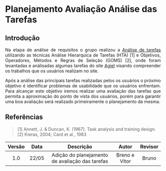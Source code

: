 # Planejamento Avaliação Análise das Tarefas

## Introdução

<p align="justify">
Na etapa de análise de requisitos o grupo realizou a <a href="https://interacao-humano-computador.github.io/2023.1-Agiel/requisitos/analise_tarefas/">Análise de tarefas</a> utilizando as técnicas Análise Hierarquica de Tarefas (HTA) [1] e Objetivos, Operadores, Métodos e Regras de Seleção (GOMS) [2], onde foram levantadas e análisadas algumas tarefas do site <a href="https://www.agiel.com.br/site/">Agiel</a> visando compreender os trabalhos que os usuários realizam no site.<br>
</p>

<p align="justify">
Após a análise das principais tarefas realizadas pelos os usuários o próximo objetivo é identificar problemas de usabilidade que os usuários enfrentam. Para alcançar este objetivo iremos realizar uma avaliação das tarefas que permita a aproximação do ponto de vista dos usuários, porém para garantir uma boa avaliação será realizado primeiramente o planejamento da mesma.
</p>

## Referências

> [1] Annett, J. & Duncan, K. (1967). Task analysis and training design. <br>
> [2] Kieras, 2004; Card et al., 1983

| Versão | Data  |            Descrição             |     Autor      |    Revisor    |
|:------:|:-----:|:--------------------------------:|:--------------:|:-------------:|
|  1.0   | 22/05 | Adição do planejamento de avaliação das tarefas | Breno e Vitor | Bruno |